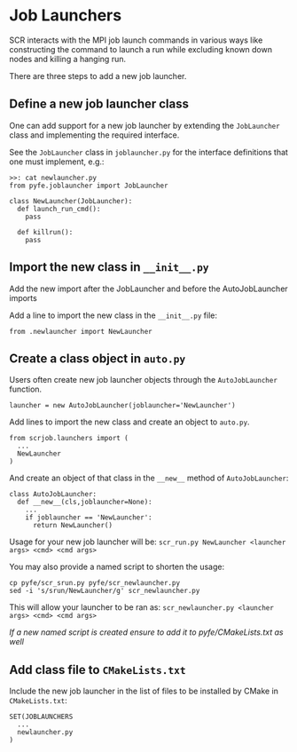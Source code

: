 # Job Launchers
SCR interacts with the MPI job launch commands in various ways
like constructing the command to launch a run while excluding
known down nodes and killing a hanging run.

There are three steps to add a new job launcher.

## Define a new job launcher class
One can add support for a new job launcher by extending
the `JobLauncher` class and implementing the required interface.

See the `JobLauncher` class in `joblauncher.py`
for the interface definitions that one must implement, e.g.:

    >>: cat newlauncher.py
    from pyfe.joblauncher import JobLauncher

    class NewLauncher(JobLauncher):
      def launch_run_cmd():
        pass

      def killrun():
        pass

## Import the new class in `__init__.py`
Add the new import after the JobLauncher and before the AutoJobLauncher imports

Add a line to import the new class in the `__init__.py` file:

    from .newlauncher import NewLauncher

## Create a class object in `auto.py`
Users often create new job launcher objects through the `AutoJobLauncher` function.

    launcher = new AutoJobLauncher(joblauncher='NewLauncher')

Add lines to import the new class and create an object to `auto.py`.

    from scrjob.launchers import (
      ...
      NewLauncher
    )

And create an object of that class in the `__new__` method of `AutoJobLauncher`:

    class AutoJobLauncher:
      def __new__(cls,joblauncher=None):
        ...
        if joblauncher == 'NewLauncher':
          return NewLauncher()

Usage for your new job launcher will be: `scr_run.py NewLauncher <launcher args> <cmd> <cmd args>`

You may also provide a named script to shorten the usage:

    cp pyfe/scr_srun.py pyfe/scr_newlauncher.py
    sed -i 's/srun/NewLauncher/g' scr_newlauncher.py

This will allow your launcher to be ran as: `scr_newlauncher.py <launcher args> <cmd> <cmd args>`

_If a new named script is created ensure to add it to pyfe/CMakeLists.txt as well_

## Add class file to `CMakeLists.txt`
Include the new job launcher in the list of files to be installed by CMake in `CMakeLists.txt`:

    SET(JOBLAUNCHERS
      ...
      newlauncher.py
    )
